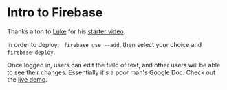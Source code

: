 # Intro to Firebase
Thanks a ton to [Luke](https://github.com/LukeSchlangen) for his [starter video](https://www.youtube.com/watch?v=_2kaJ4Kxc6E).

In order to deploy: ``` firebase use --add```, then select your choice and ```firebase deploy```.

Once logged in, users can edit the field of text, and other users will be able to see their changes. Essentially it's a poor man's Google Doc. Check out the [live demo](https://first-project-cdf22.firebaseapp.com).
